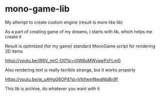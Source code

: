 # mono-game-lib
My attempt to create custom engine (result is more like lib)

As a part of creating game of my dreams, I starts with lib, which helps me create it

Result is optimized (for my game) standard MonoGame script for rendering 2D items

https://youtu.be/lR8V_mrC-D0?si=r0W6oMWvawPzFLmG

Also rendering text is really terrible strange, but it works properly

https://youtu.be/w_uAHgG6OP4?si=VltjfwmNwaWpBn9f

This lib is archive, do whatever you want with it
